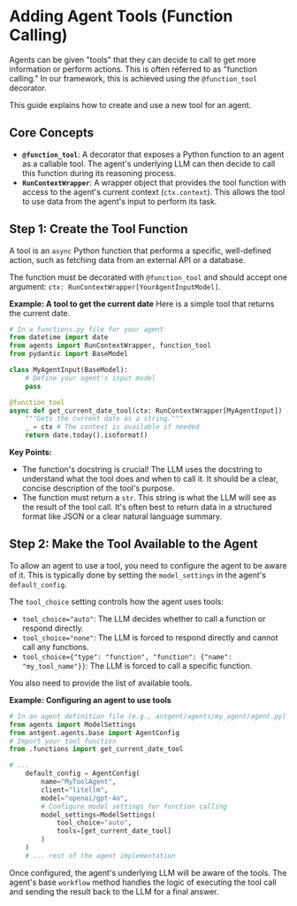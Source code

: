 # Adding Agent Tools (Function Calling)

Agents can be given "tools" that they can decide to call to get more information or perform actions. This is often referred to as "function calling." In our framework, this is achieved using the `@function_tool` decorator.

This guide explains how to create and use a new tool for an agent.

## Core Concepts

-   **`@function_tool`**: A decorator that exposes a Python function to an agent as a callable tool. The agent's underlying LLM can then decide to call this function during its reasoning process.
-   **`RunContextWrapper`**: A wrapper object that provides the tool function with access to the agent's current context (`ctx.context`). This allows the tool to use data from the agent's input to perform its task.

## Step 1: Create the Tool Function

A tool is an `async` Python function that performs a specific, well-defined action, such as fetching data from an external API or a database.

The function must be decorated with `@function_tool` and should accept one argument: `ctx: RunContextWrapper[YourAgentInputModel]`.

**Example: A tool to get the current date**
Here is a simple tool that returns the current date.

```python
# In a functions.py file for your agent
from datetime import date
from agents import RunContextWrapper, function_tool
from pydantic import BaseModel

class MyAgentInput(BaseModel):
    # Define your agent's input model
    pass

@function_tool
async def get_current_date_tool(ctx: RunContextWrapper[MyAgentInput]) -> str:
    """Gets the current date as a string."""
    _ = ctx # The context is available if needed
    return date.today().isoformat()
```

**Key Points:**
-   The function's docstring is crucial! The LLM uses the docstring to understand what the tool does and when to call it. It should be a clear, concise description of the tool's purpose.
-   The function must return a `str`. This string is what the LLM will see as the result of the tool call. It's often best to return data in a structured format like JSON or a clear natural language summary.

## Step 2: Make the Tool Available to the Agent

To allow an agent to use a tool, you need to configure the agent to be aware of it. This is typically done by setting the `model_settings` in the agent's `default_config`.

The `tool_choice` setting controls how the agent uses tools:
-   `tool_choice="auto"`: The LLM decides whether to call a function or respond directly.
-   `tool_choice="none"`: The LLM is forced to respond directly and cannot call any functions.
-   `tool_choice={"type": "function", "function": {"name": "my_tool_name"}}`: The LLM is forced to call a specific function.

You also need to provide the list of available tools.

**Example: Configuring an agent to use tools**
```python
# In an agent definition file (e.g., antgent/agents/my_agent/agent.py)
from agents import ModelSettings
from antgent.agents.base import AgentConfig
# Import your tool function
from .functions import get_current_date_tool

# ...
    default_config = AgentConfig(
        name="MyToolAgent",
        client="litellm",
        model="openai/gpt-4o",
        # Configure model settings for function calling
        model_settings=ModelSettings(
            tool_choice="auto",
            tools=[get_current_date_tool]
        )
    )
    # ... rest of the agent implementation
```

Once configured, the agent's underlying LLM will be aware of the tools. The agent's base `workflow` method handles the logic of executing the tool call and sending the result back to the LLM for a final answer.
